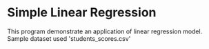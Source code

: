 # Simple Linear Regression
This program demonstrate an application of linear regression model.
Sample dataset used 'students_scores.csv'
